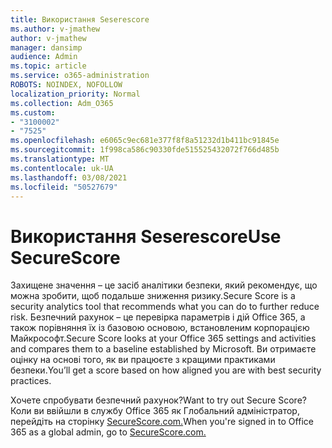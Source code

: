 ```yaml
---
title: Використання Seserescore
ms.author: v-jmathew
author: v-jmathew
manager: dansimp
audience: Admin
ms.topic: article
ms.service: o365-administration
ROBOTS: NOINDEX, NOFOLLOW
localization_priority: Normal
ms.collection: Adm_O365
ms.custom:
- "3100002"
- "7525"
ms.openlocfilehash: e6065c9ec681e377f8f8a51232d1b411bc91845e
ms.sourcegitcommit: 1f998ca586c90330fde515525432072f766d485b
ms.translationtype: MT
ms.contentlocale: uk-UA
ms.lasthandoff: 03/08/2021
ms.locfileid: "50527679"
---
```

# <a name="use-securescore"></a><span data-ttu-id="b9800-102">Використання Seserescore</span><span class="sxs-lookup"><span data-stu-id="b9800-102">Use SecureScore</span></span>

<span data-ttu-id="b9800-103">Захищене значення – це засіб аналітики безпеки, який рекомендує, що можна зробити, щоб подальше зниження ризику.</span><span class="sxs-lookup"><span data-stu-id="b9800-103">Secure Score is a security analytics tool that recommends what you can do to further reduce risk.</span></span> <span data-ttu-id="b9800-104">Безпечний рахунок – це перевірка параметрів і дій Office 365, а також порівняння їх із базовою основою, встановленим корпорацією Майкрософт.</span><span class="sxs-lookup"><span data-stu-id="b9800-104">Secure Score looks at your Office 365 settings and activities and compares them to a baseline established by Microsoft.</span></span> <span data-ttu-id="b9800-105">Ви отримаєте оцінку на основі того, як ви працюєте з кращими практиками безпеки.</span><span class="sxs-lookup"><span data-stu-id="b9800-105">You’ll get a score based on how aligned you are with best security practices.</span></span>

<span data-ttu-id="b9800-106">Хочете спробувати безпечний рахунок?</span><span class="sxs-lookup"><span data-stu-id="b9800-106">Want to try out Secure Score?</span></span> <span data-ttu-id="b9800-107">Коли ви ввійшли в службу Office 365 як Глобальний адміністратор, перейдіть на сторінку [SecureScore.com.](https://securescore.office.com/)</span><span class="sxs-lookup"><span data-stu-id="b9800-107">When you're signed in to Office 365 as a global admin, go to [SecureScore.com.](https://securescore.office.com/)</span></span>
